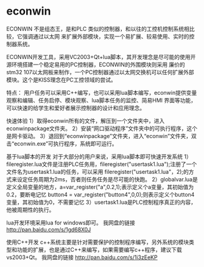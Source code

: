 econwin
=======

ECONWIN 不是组态王，是和PLC 类似的控制器，和以往的工控机控制系统相比较，它强调通过以太网
来扩展外部模块，实现一个易扩展、较易使用、实时的控制器系统。

ECONWIN开发工具，采用VC2003+Qt+lua脚本，其开发理念是尽可能的使用开源环境搭建一个稳定易用的PC控制器，ECONWIN的外围模块则采用
廉价的stm32 107以太网板来制作，一个PC控制器通过以太网交换机可以任何扩展外部模块。这个是KISS理念在PC工控领域的尝试。

特点：
用户任务可以采用C++编写，也可以采用lua脚本编写，econwin提供变量观察和编辑、任务启停、模块观察、lua脚本任务的监控、简易HMI
界面等功能，可以快速的给学生和爱好者展示控制器的设计和应用理念。

快速体验
1）取得econwin所有的文件，解压到一个文件夹中，进入econwinpackage文件夹。
2）安装“网口驱动程序”文件夹中的可执行程序，这个是网卡驱动。
3）退回到“econwinpackage”文件夹，进入“econwin”文件夹，双击“econwin.exe”可执行程序，系统即可运行。


基于lua脚本的开发
对于大部分的用户来说，采用lua脚本即可快速开发系统
1）fileregister.lua文件是注册PLC任务用，fileregister("usertask1.lua");注册了一个文件名为usertask1.lua的任务，可以采用
fileregister("usertask1.lua"，2);的方式来设定任务周期为2ms，否者则任务任务是尽可能的快跑。
2）globalvar.lua是定义全局变量的地方，a=var_register("a",0.2,1);表示定义个a变量，其初始值为0.2，要断电记忆
button4 = var_register("button4",0,0);则表示定义个button4变量，其初始值为0，不需要记忆
3）usertask1.lua是PLC控制程序真正的内容，他被周期性的执行。

lua开发环境采用lua for windows即可。
我网盘的链接
http://pan.baidu.com/s/1gd68X0J

使用C++开发
c++系统主要是针对需要保护的控制程序编写，另外系统的模块类型和功能的扩展，也是通过C++来编写，如果需要编写c++程序，建议下载
vs2003+Qt。
我网盘的链接
http://pan.baidu.com/s/1i3zEeKP
